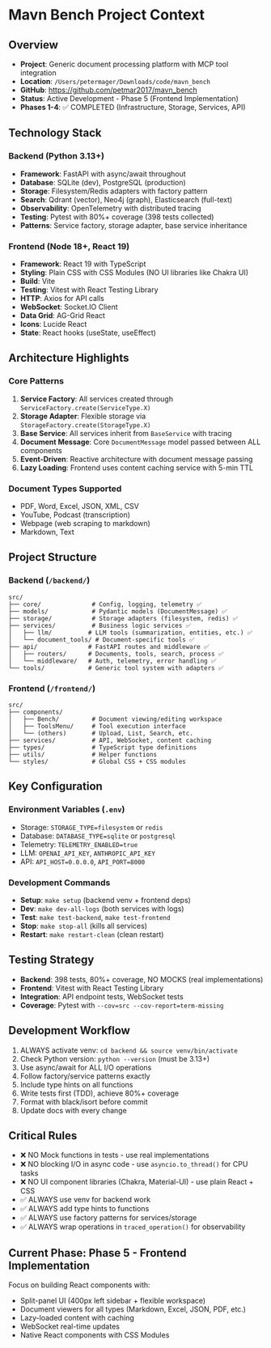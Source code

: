 # Mavn Bench Project Context

## Overview
- **Project**: Generic document processing platform with MCP tool integration
- **Location**: `/Users/petermager/Downloads/code/mavn_bench`
- **GitHub**: https://github.com/petmar2017/mavn_bench
- **Status**: Active Development - Phase 5 (Frontend Implementation)
- **Phases 1-4**: ✅ COMPLETED (Infrastructure, Storage, Services, API)

## Technology Stack

### Backend (Python 3.13+)
- **Framework**: FastAPI with async/await throughout
- **Database**: SQLite (dev), PostgreSQL (production)
- **Storage**: Filesystem/Redis adapters with factory pattern
- **Search**: Qdrant (vector), Neo4j (graph), Elasticsearch (full-text)
- **Observability**: OpenTelemetry with distributed tracing
- **Testing**: Pytest with 80%+ coverage (398 tests collected)
- **Patterns**: Service factory, storage adapter, base service inheritance

### Frontend (Node 18+, React 19)
- **Framework**: React 19 with TypeScript
- **Styling**: Plain CSS with CSS Modules (NO UI libraries like Chakra UI)
- **Build**: Vite
- **Testing**: Vitest with React Testing Library
- **HTTP**: Axios for API calls
- **WebSocket**: Socket.IO Client
- **Data Grid**: AG-Grid React
- **Icons**: Lucide React
- **State**: React hooks (useState, useEffect)

## Architecture Highlights

### Core Patterns
1. **Service Factory**: All services created through `ServiceFactory.create(ServiceType.X)`
2. **Storage Adapter**: Flexible storage via `StorageFactory.create(StorageType.X)`
3. **Base Service**: All services inherit from `BaseService` with tracing
4. **Document Message**: Core `DocumentMessage` model passed between ALL components
5. **Event-Driven**: Reactive architecture with document message passing
6. **Lazy Loading**: Frontend uses content caching service with 5-min TTL

### Document Types Supported
- PDF, Word, Excel, JSON, XML, CSV
- YouTube, Podcast (transcription)
- Webpage (web scraping to markdown)
- Markdown, Text

## Project Structure

### Backend (`/backend/`)
```
src/
├── core/              # Config, logging, telemetry ✅
├── models/            # Pydantic models (DocumentMessage) ✅
├── storage/           # Storage adapters (filesystem, redis) ✅
├── services/          # Business logic services ✅
│   ├── llm/          # LLM tools (summarization, entities, etc.) ✅
│   └── document_tools/ # Document-specific tools ✅
├── api/              # FastAPI routes and middleware ✅
│   ├── routers/      # Documents, tools, search, process ✅
│   └── middleware/   # Auth, telemetry, error handling ✅
└── tools/            # Generic tool system with adapters ✅
```

### Frontend (`/frontend/`)
```
src/
├── components/
│   ├── Bench/         # Document viewing/editing workspace
│   ├── ToolsMenu/     # Tool execution interface
│   └── (others)       # Upload, List, Search, etc.
├── services/          # API, WebSocket, content caching
├── types/             # TypeScript type definitions
├── utils/             # Helper functions
└── styles/            # Global CSS + CSS modules
```

## Key Configuration

### Environment Variables (`.env`)
- Storage: `STORAGE_TYPE=filesystem` or `redis`
- Database: `DATABASE_TYPE=sqlite` or `postgresql`
- Telemetry: `TELEMETRY_ENABLED=true`
- LLM: `OPENAI_API_KEY`, `ANTHROPIC_API_KEY`
- API: `API_HOST=0.0.0.0`, `API_PORT=8000`

### Development Commands
- **Setup**: `make setup` (backend venv + frontend deps)
- **Dev**: `make dev-all-logs` (both services with logs)
- **Test**: `make test-backend`, `make test-frontend`
- **Stop**: `make stop-all` (kills all services)
- **Restart**: `make restart-clean` (clean restart)

## Testing Strategy
- **Backend**: 398 tests, 80%+ coverage, NO MOCKS (real implementations)
- **Frontend**: Vitest with React Testing Library
- **Integration**: API endpoint tests, WebSocket tests
- **Coverage**: Pytest with `--cov=src --cov-report=term-missing`

## Development Workflow
1. ALWAYS activate venv: `cd backend && source venv/bin/activate`
2. Check Python version: `python --version` (must be 3.13+)
3. Use async/await for ALL I/O operations
4. Follow factory/service patterns exactly
5. Include type hints on all functions
6. Write tests first (TDD), achieve 80%+ coverage
7. Format with black/isort before commit
8. Update docs with every change

## Critical Rules
- ❌ NO Mock functions in tests - use real implementations
- ❌ NO blocking I/O in async code - use `asyncio.to_thread()` for CPU tasks
- ❌ NO UI component libraries (Chakra, Material-UI) - use plain React + CSS
- ✅ ALWAYS use venv for backend work
- ✅ ALWAYS add type hints to functions
- ✅ ALWAYS use factory patterns for services/storage
- ✅ ALWAYS wrap operations in `traced_operation()` for observability

## Current Phase: Phase 5 - Frontend Implementation
Focus on building React components with:
- Split-panel UI (400px left sidebar + flexible workspace)
- Document viewers for all types (Markdown, Excel, JSON, PDF, etc.)
- Lazy-loaded content with caching
- WebSocket real-time updates
- Native React components with CSS Modules
